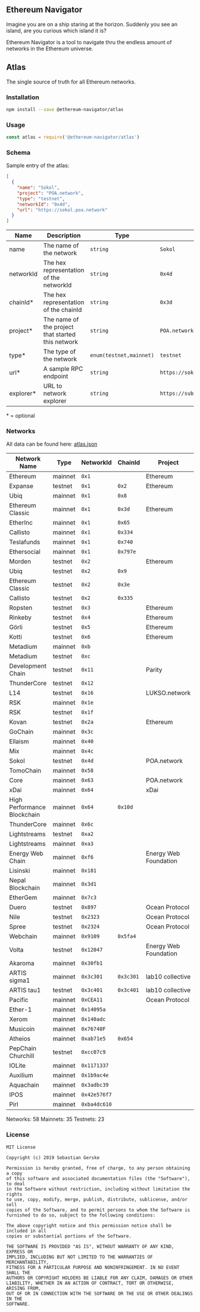 ## Ethereum Navigator

Imagine you are on a ship staring at the horizon. Suddenly you see an island, are you curious which island it is?

Ethereum Navigator is a tool to navigate thru the endless amount of networks in the Ethereum universe.


## Atlas

The single source of truth for all Ethereum networks.

### Installation

```bash
npm install --save @ethereum-navigator/atlas
```


### Usage

```javascript
const atlas = require('@ethereum-navigator/atlas')
```


### Schema

Sample entry of the atlas:

```json
[
  {
    "name": "Sokol",
    "project": "POA.network",
    "type": "testnet",
    "networkId": "0x4d",
    "url": "https://sokol.poa.network"
  }
]
```

Name        | Description                                       | Type                      | Sample Value
------------|---------------------------------------------------|---------------------------|------------------------------
name        | The name of the network                           | `string`                  | `Sokol`
networkId   | The hex representation of the networkId           | `string`                  | `0x4d`
chainId*    | The hex representation of the chainId             | `string`                  | `0x3d`
project*    | The name of the project that started this network | `string`                  | `POA.network`
type*       | The type of the network                           | `enum(testnet,mainnet)`   | `testnet`
url*        | A sample RPC endpoint                             | `string`                  | `https://sokol.poa.network`
explorer*   | URL to network explorer                           | `string`                  | `https://submarine.oceanprotocol.com`

\* = optional


### Networks

All data can be found here: [atlas.json](atlas.json)

Network Name                   | Type     | NetworkId       | ChainId   | Project                
-------------------------------|----------|-----------------|-----------|------------------------
Ethereum                       | mainnet  | `0x1`           |           | Ethereum
Expanse                        | testnet  | `0x1`           | `0x2`     | Ethereum
Ubiq                           | mainnet  | `0x1`           | `0x8`     | 
Ethereum Classic               | mainnet  | `0x1`           | `0x3d`    | Ethereum
EtherInc                       | mainnet  | `0x1`           | `0x65`    | 
Callisto                       | mainnet  | `0x1`           | `0x334`   | 
Teslafunds                     | mainnet  | `0x1`           | `0x740`   | 
Ethersocial                    | mainnet  | `0x1`           | `0x797e`  | 
Morden                         | testnet  | `0x2`           |           | Ethereum
Ubiq                           | testnet  | `0x2`           | `0x9`     | 
Ethereum Classic               | testnet  | `0x2`           | `0x3e`    | 
Callisto                       | testnet  | `0x2`           | `0x335`   | 
Ropsten                        | testnet  | `0x3`           |           | Ethereum
Rinkeby                        | testnet  | `0x4`           |           | Ethereum
Görli                          | testnet  | `0x5`           |           | Ethereum
Kotti                          | testnet  | `0x6`           |           | Ethereum
Metadium                       | mainnet  | `0xb`           |           | 
Metadium                       | testnet  | `0xc`           |           | 
Development Chain              | testnet  | `0x11`          |           | Parity
ThunderCore                    | testnet  | `0x12`          |           | 
L14                            | testnet  | `0x16`          |           | LUKSO.network
RSK                            | mainnet  | `0x1e`          |           | 
RSK                            | testnet  | `0x1f`          |           | 
Kovan                          | testnet  | `0x2a`          |           | Ethereum
GoChain                        | mainnet  | `0x3c`          |           | 
Ellaism                        | mainnet  | `0x40`          |           | 
Mix                            | mainnet  | `0x4c`          |           | 
Sokol                          | testnet  | `0x4d`          |           | POA.network
TomoChain                      | mainnet  | `0x58`          |           | 
Core                           | mainnet  | `0x63`          |           | POA.network
xDai                           | mainnet  | `0x64`          |           | xDai
High Performance Blockchain    | mainnet  | `0x64`          | `0x10d`   | 
ThunderCore                    | mainnet  | `0x6c`          |           | 
Lightstreams                   | testnet  | `0xa2`          |           | 
Lightstreams                   | mainnet  | `0xa3`          |           | 
Energy Web Chain               | mainnet  | `0xf6`          |           | Energy Web Foundation
Lisinski                       | mainnet  | `0x181`         |           | 
Nepal Blockchain               | mainnet  | `0x3d1`         |           | 
EtherGem                       | mainnet  | `0x7c3`         |           | 
Duero                          | testnet  | `0x897`         |           | Ocean Protocol
Nile                           | testnet  | `0x2323`        |           | Ocean Protocol
Spree                          | testnet  | `0x2324`        |           | Ocean Protocol
Webchain                       | mainnet  | `0x9109`        | `0x5fa4`  | 
Volta                          | testnet  | `0x12047`       |           | Energy Web Foundation
Akaroma                        | mainnet  | `0x30fb1`       |           | 
ARTIS sigma1                   | mainnet  | `0x3c301`       | `0x3c301` | lab10 collective
ARTIS tau1                     | testnet  | `0x3c401`       | `0x3c401` | lab10 collective
Pacific                        | mainnet  | `0xCEA11`       |           | Ocean Protocol
Ether-1                        | mainnet  | `0x14095a`      |           | 
Xerom                          | mainnet  | `0x140adc`      |           | 
Musicoin                       | mainnet  | `0x76740F`      |           | 
Atheios                        | mainnet  | `0xab71e5`      | `0x654`   | 
PepChain Churchill             | testnet  | `0xcc07c9`      |           | 
IOLite                         | mainnet  | `0x1171337`     |           | 
Auxilium                       | mainnet  | `0x1b9ac4e`     |           | 
Aquachain                      | mainnet  | `0x3adbc39`     |           | 
IPOS                           | mainnet  | `0x42e576f7`    |           | 
Pirl                           | mainnet  | `0xba4dc610`    |           | 

Networks: 58 Mainnets: 35 Testnets: 23


### License

```text
MIT License

Copyright (c) 2019 Sebastian Gerske

Permission is hereby granted, free of charge, to any person obtaining a copy
of this software and associated documentation files (the "Software"), to deal
in the Software without restriction, including without limitation the rights
to use, copy, modify, merge, publish, distribute, sublicense, and/or sell
copies of the Software, and to permit persons to whom the Software is
furnished to do so, subject to the following conditions:

The above copyright notice and this permission notice shall be included in all
copies or substantial portions of the Software.

THE SOFTWARE IS PROVIDED "AS IS", WITHOUT WARRANTY OF ANY KIND, EXPRESS OR
IMPLIED, INCLUDING BUT NOT LIMITED TO THE WARRANTIES OF MERCHANTABILITY,
FITNESS FOR A PARTICULAR PURPOSE AND NONINFRINGEMENT. IN NO EVENT SHALL THE
AUTHORS OR COPYRIGHT HOLDERS BE LIABLE FOR ANY CLAIM, DAMAGES OR OTHER
LIABILITY, WHETHER IN AN ACTION OF CONTRACT, TORT OR OTHERWISE, ARISING FROM,
OUT OF OR IN CONNECTION WITH THE SOFTWARE OR THE USE OR OTHER DEALINGS IN THE
SOFTWARE.
```
